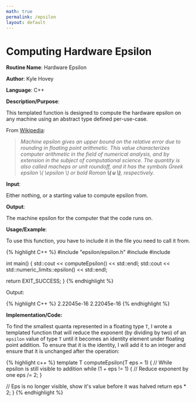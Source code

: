 ```yaml
---
math: true
permalink: /epsilon
layout: default
---
```


# Computing Hardware Epsilon

**Routine Name**: Hardware Epsilon

**Author**: Kyle Hovey

**Language**: C++

**Description/Purpose**:

This templated function is designed to compute the hardware epsilon on any machine using an abstract type defined per-use-case.

From [Wikipedia](https://en.wikipedia.org/wiki/Machine_epsilon):

>_Machine epsilon gives an upper bound on the relative error due to rounding in floating point arithmetic. This value characterizes computer arithmetic in the field of numerical analysis, and by extension in the subject of computational science. The quantity is also called macheps or unit roundoff, and it has the symbols Greek epsilon \\( \epsilon \\) or bold Roman **\\( u \\)**, respectively._

**Input**:

Either nothing, or a starting value to compute epsilon from.

**Output**:

The machine epsilon for the computer that the code runs on.

**Usage/Example**:

To use this function, you have to include it in the file you need to call it from.

{% highlight C++ %}
#include "epsilon/epsilon.h"
#include <limits>
#include <iostream>

int main() {
  std::cout << computeEpsilon<double>() << std::endl;
  std::cout << std::numeric_limits<double>::epsilon() << std::endl;

  return EXIT_SUCCESS;
}
{% endhighlight %}

Output:

{% highlight C++ %}
2.22045e-16
2.22045e-16
{% endhighlight %}

**Implementation/Code:**

To find the smallest quanta represented in a floating type `T`, I wrote a templated function that will reduce the exponent (by dividing by two) of an `epsilon` value of type `T` until it becomes an identity element under floating point addition. To ensure that it is the identity, I will add it to an integer and ensure that it is unchanged after the operation:

{% highlight c++ %}
template <typename T>
T computeEpsilon(T eps = 1) {
  // While epsilon is still visible to addition
  while (1 + eps != 1) {
    // Reduce exponent by one
    eps /= 2;
  }

  // Eps is no longer visible, show it's value before it was halved
  return eps * 2;
}
{% endhighlight %}

